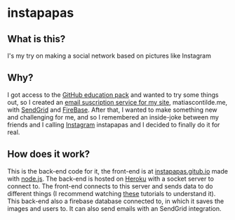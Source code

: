 # instapapas
## What is this?
I's my try on making a social network based on pictures like Instagram
## Why?
I got access to the [GitHub education pack](education.github.com) and wanted to try some things out, so I created an [email suscription service for my site](matiascontilde.me/email), matiascontilde.me, with [SendGrid](sendgrid.com) and [FireBase](firebase.google.com).
After that, I wanted to make something new and challenging for me, and so I remembered an inside-joke between my friends and I calling [Instagram](instagram.com) instapapas and I decided to finally do it for real.

## How does it work?
This is the back-end code for it, the front-end is at [instapapas.gitub.io](github.com/instapapas/instapapas.github.io) made with [node.js](nodejs.org).
The back-end is hosted on [Heroku](heroku.com) with a socket server to connect to. The front-end connects to this server and sends data to do different things (I recommend watching [these]() tutorials to understand it). This back-end also a firebase database connected to, in which it saves the images and users to. It can also send emails with an SendGrid integration.
